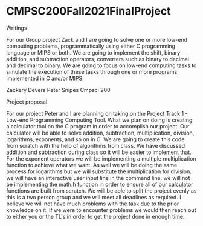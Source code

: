 # CMPSC200Fall2021FinalProject
Writings

For our Group project Zack and I are going to solve one or more low-end computing problems, programmatically using
either C programming language or MIPS or both. We are going to implement the shift, binary addition, and subtraction operators, converters such as binary to decimal and decimal to binary. We are going to focus on low-end computing tasks to simulate the execution of these tasks through one or more programs implemented in C and/or MIPS.

Zackery Devers
Peter Snipes
Cmpsci 200

Project proposal


For our project Peter and I are planning on taking on the Project Track 1 - Low-end Programming Computing Tool. What we plan on doing is creating a calculator tool on the C program in order to accomplish our project. Our calculator will be able to solve addition, subtraction, multiplication, division, logarithms, exponents, and so on in C. We are going to create this code from scratch with the help of algorithms from class. We have discussed addition and subtraction during class so it will be easier to implement that. For the exponent operators we will be implementing a multiple multiplication function to achieve what we want. As well we will be doing the same process for logarithms but we will substitute the multiplication for division. we will have an interactive user input line in the command line. we will not be implementing the math.h function in order to ensure all of our calculator functions are built from scratch. We will be able to split the project evenly as this is a two person group and we will meet all deadlines as required. I believe we will not have much problems with the task due to the prior knowledge on it. If we were to encounter problems we would then reach out to either you or the TL's in order to get the project done in enough time.
